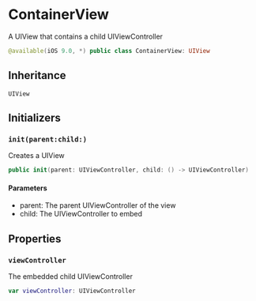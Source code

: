 # ContainerView

A UIView that contains a child UIViewController

``` swift
@available(iOS 9.0, *) public class ContainerView: UIView
```

## Inheritance

`UIView`

## Initializers

### `init(parent:child:)`

Creates a UIView

``` swift
public init(parent: UIViewController, child: () -> UIViewController)
```

#### Parameters

  - parent: The parent UIViewController of the view
  - child: The UIViewController to embed

## Properties

### `viewController`

The embedded child UIViewController

``` swift
var viewController: UIViewController
```
